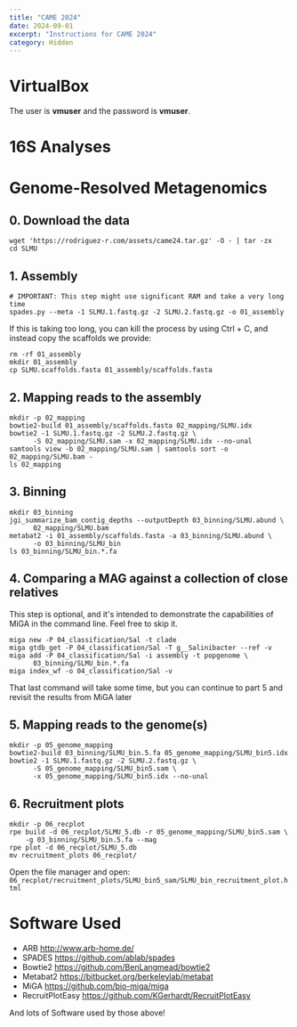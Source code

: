 ```yaml
---
title: "CAME 2024"
date: 2024-09-01
excerpt: "Instructions for CAME 2024"
category: Hidden
---
```



VirtualBox
==========

The user is **vmuser** and the password is **vmuser**.


16S Analyses
============



Genome-Resolved Metagenomics
============================

## 0. Download the data

```
wget 'https://rodriguez-r.com/assets/came24.tar.gz' -O - | tar -zx
cd SLMU
```

## 1. Assembly

```
# IMPORTANT: This step might use significant RAM and take a very long time
spades.py --meta -1 SLMU.1.fastq.gz -2 SLMU.2.fastq.gz -o 01_assembly
```

If this is taking too long, you can kill the process by using Ctrl + C,
and instead copy the scaffolds we provide:

```
rm -rf 01_assembly
mkdir 01_assembly
cp SLMU.scaffolds.fasta 01_assembly/scaffolds.fasta
```


## 2. Mapping reads to the assembly

```
mkdir -p 02_mapping
bowtie2-build 01_assembly/scaffolds.fasta 02_mapping/SLMU.idx
bowtie2 -1 SLMU.1.fastq.gz -2 SLMU.2.fastq.gz \
      -S 02_mapping/SLMU.sam -x 02_mapping/SLMU.idx --no-unal
samtools view -b 02_mapping/SLMU.sam | samtools sort -o 02_mapping/SLMU.bam -
ls 02_mapping
```


## 3. Binning

```
mkdir 03_binning
jgi_summarize_bam_contig_depths --outputDepth 03_binning/SLMU.abund \
      02_mapping/SLMU.bam
metabat2 -i 01_assembly/scaffolds.fasta -a 03_binning/SLMU.abund \
      -o 03_binning/SLMU_bin
ls 03_binning/SLMU_bin.*.fa
```


## 4. Comparing a MAG against a collection of close relatives

This step is optional, and it's intended to demonstrate the capabilities
of MiGA in the command line. Feel free to skip it.

```
miga new -P 04_classification/Sal -t clade
miga gtdb_get -P 04_classification/Sal -T g__Salinibacter --ref -v
miga add -P 04_classification/Sal -i assembly -t popgenome \
      03_binning/SLMU_bin.*.fa
miga index_wf -o 04_classification/Sal -v
```

That last command will take some time, but you can continue to
part 5 and revisit the results from MiGA later


## 5. Mapping reads to the genome(s)

```
mkdir -p 05_genome_mapping
bowtie2-build 03_binning/SLMU_bin.5.fa 05_genome_mapping/SLMU_bin5.idx
bowtie2 -1 SLMU.1.fastq.gz -2 SLMU.2.fastq.gz \
      -S 05_genome_mapping/SLMU_bin5.sam \
      -x 05_genome_mapping/SLMU_bin5.idx --no-unal
```


## 6. Recruitment plots

```
mkdir -p 06_recplot
rpe build -d 06_recplot/SLMU_5.db -r 05_genome_mapping/SLMU_bin5.sam \
    -g 03_binning/SLMU_bin.5.fa --mag
rpe plot -d 06_recplot/SLMU_5.db
mv recruitment_plots 06_recplot/
```

Open the file manager and open:
`06_recplot/recruitment_plots/SLMU_bin5_sam/SLMU_bin_recruitment_plot.html`


Software Used
=============

- ARB http://www.arb-home.de/
- SPADES https://github.com/ablab/spades
- Bowtie2 https://github.com/BenLangmead/bowtie2
- Metabat2 https://bitbucket.org/berkeleylab/metabat
- MiGA https://github.com/bio-miga/miga
- RecruitPlotEasy https://github.com/KGerhardt/RecruitPlotEasy

And lots of Software used by those above!


